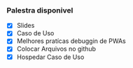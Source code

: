 
### Palestra  disponivel

- [x] Slides
- [x] Caso de Uso
- [x] Melhores pratícas debuggin de PWAs
- [x] Colocar Arquivos no github
- [x] Hospedar Caso de Uso
